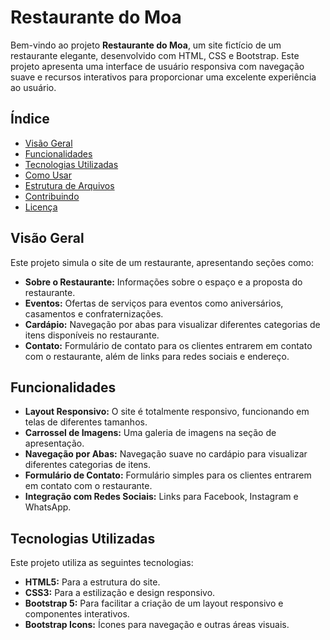 # Restaurante do Moa

Bem-vindo ao projeto **Restaurante do Moa**, um site fictício de um restaurante elegante, desenvolvido com HTML, CSS e Bootstrap. Este projeto apresenta uma interface de usuário responsiva com navegação suave e recursos interativos para proporcionar uma excelente experiência ao usuário.

## Índice

- [Visão Geral](#visão-geral)
- [Funcionalidades](#funcionalidades)
- [Tecnologias Utilizadas](#tecnologias-utilizadas)
- [Como Usar](#como-usar)
- [Estrutura de Arquivos](#estrutura-de-arquivos)
- [Contribuindo](#contribuindo)
- [Licença](#licença)

## Visão Geral

Este projeto simula o site de um restaurante, apresentando seções como:
- **Sobre o Restaurante:** Informações sobre o espaço e a proposta do restaurante.
- **Eventos:** Ofertas de serviços para eventos como aniversários, casamentos e confraternizações.
- **Cardápio:** Navegação por abas para visualizar diferentes categorias de itens disponíveis no restaurante.
- **Contato:** Formulário de contato para os clientes entrarem em contato com o restaurante, além de links para redes sociais e endereço.

## Funcionalidades

- **Layout Responsivo:** O site é totalmente responsivo, funcionando em telas de diferentes tamanhos.
- **Carrossel de Imagens:** Uma galeria de imagens na seção de apresentação.
- **Navegação por Abas:** Navegação suave no cardápio para visualizar diferentes categorias de itens.
- **Formulário de Contato:** Formulário simples para os clientes entrarem em contato com o restaurante.
- **Integração com Redes Sociais:** Links para Facebook, Instagram e WhatsApp.

## Tecnologias Utilizadas

Este projeto utiliza as seguintes tecnologias:

- **HTML5:** Para a estrutura do site.
- **CSS3:** Para a estilização e design responsivo.
- **Bootstrap 5:** Para facilitar a criação de um layout responsivo e componentes interativos.
- **Bootstrap Icons:** Ícones para navegação e outras áreas visuais.

